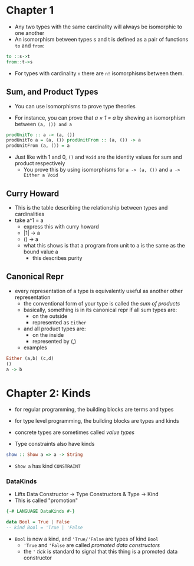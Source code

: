 Chapter 1
============
* Any two types with the same cardinality will always be isomorphic to one another
* An isomorphism between types s and t is defined as a pair of functions `to` and `from`:

```haskell
to ::s->t 
from::t->s
```

* For types with cardinality `n` there are `n!` isomorphisms between them.

Sum, and Product Types
------------------------
* You can use isomorphisms to prove type theories
 - For instance, you can prove that *a × 1 = a* by showing an isomorphism between `(a, ()) and a`

 ```haskell
prodUnitTo :: a -> (a, ())
prodUnitTo a = (a, ()) prodUnitFrom :: (a, ()) -> a
prodUnitFrom (a, ()) = a
```

* Just like with 1 and 0, `()` and `Void` are the identity values for sum and
  product respectively
  - You prove this by using isomorphisms for `a -> (a, ())` and `a -> Either a Void`

Curry Howard
-------------
* This is the table describing the relationship between types and cardinalities
* take a^1 = a
  - express this with curry howard
  - |1| -> a
  - () -> a
  - what this shows is that a program from unit to a is the same as the bound
    value a
    - this describes purity

Canonical Repr
---------------
* every representation of a type is equivalently useful as another other
  representation
  - the conventional form of your type is called the *sum of products*
  - basically, something is in its canonical repr if all sum types are:
    * on the outside
    * represented as `Either`
  - and all product types are:
    * on the inside
    * represented by (,)
  - examples

```haskell
Either (a,b) (c,d)
()
a -> b
```

Chapter 2: Kinds
====================
* for regular programming, the building blocks are terms and types
* for type level programming, the building blocks are types and kinds

* concrete types are sometimes called *value types*
* Type constraints also have kinds

```haskell
show :: Show a => a -> String
```

* `Show a` has kind `CONSTRAINT`

### DataKinds
* Lifts Data Constructor -> Type Constructors & Type -> Kind
* This is called "promotion"

```haskell
{-# LANGUAGE DataKinds #-}

data Bool = True | False
-- kind Bool = 'True | 'False
```

* `Bool` is now a kind, and `'True/'False` are types of kind `Bool`
  - `'True` and `'False` are called *promoted data constructors*
  - the `'` *tick* is standard to signal that this thing is a promoted data
    constructor
